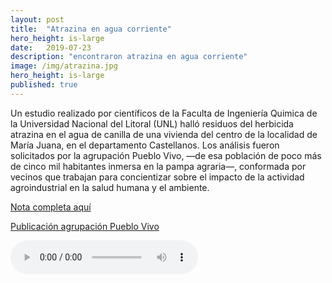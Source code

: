 ```yaml
---
layout: post
title:  "Atrazina en agua corriente"
hero_height: is-large
date:   2019-07-23
description: "encontraron atrazina en agua corriente"
image: /img/atrazina.jpg
hero_height: is-large
published: true
---
```


Un estudio realizado por científicos de la Faculta de Ingeniería Quimica de la Universidad Nacional del Litoral (UNL) halló residuos del herbicida atrazina en el agua de canilla de una vivienda del centro de la localidad de María Juana, en el departamento Castellanos. Los análisis fueron solicitados por la agrupación Pueblo Vivo, —de esa población de poco más de cinco mil habitantes inmersa en la pampa agraria—, conformada por vecinos que trabajan para concientizar sobre el impacto de la actividad agroindustrial en la salud humana y el ambiente.

[Nota completa aquí](https://www.lacapital.com.ar/la-region/hallaron-un-herbicida-el-agua-canilla-una-vivienda-maria-juana-n2563516.html)

[Publicación agrupación Pueblo Vivo](https://www.facebook.com/permalink.php?story_fbid=187776142590528&id=105321714169305&__tn__=K-R)

![nota de radio](http://www.radiomariajuana.com/wp-content/uploads/2020/02/2020-02-07-Pueblo-Vivo-Atrazina-en-agua.mp3)
